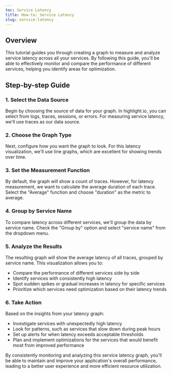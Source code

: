 ```yaml
---
toc: Service Latency
title: How-to: Service Latency
slug: service-latency
---
```


<EmbeddedVideo 
  src="https://youtu.be/Hb24x1_wDXQ"
  title="Metrics Tutorial: Service Latency on Traces"
  allow="accelerometer; clipboard-write; encrypted-media; gyroscope; picture-in-picture; web-share"
/>

## Overview

This tutorial guides you through creating a graph to measure and analyze service latency across all your services. By following this guide, you'll be able to effectively monitor and compare the performance of different services, helping you identify areas for optimization.

## Step-by-step Guide

### 1. Select the Data Source

Begin by choosing the source of data for your graph. In highlight.io, you can select from logs, traces, sessions, or errors. For measuring service latency, we'll use traces as our data source.

### 2. Choose the Graph Type

Next, configure how you want the graph to look. For this latency visualization, we'll use line graphs, which are excellent for showing trends over time.

### 3. Set the Measurement Function

By default, the graph will show a count of traces. However, for latency measurement, we want to calculate the average duration of each trace. Select the "Average" function and choose "duration" as the metric to average.

### 4. Group by Service Name

To compare latency across different services, we'll group the data by service name. Check the "Group by" option and select "service name" from the dropdown menu.

### 5. Analyze the Results

The resulting graph will show the average latency of all traces, grouped by service name. This visualization allows you to:

- Compare the performance of different services side by side
- Identify services with consistently high latency
- Spot sudden spikes or gradual increases in latency for specific services
- Prioritize which services need optimization based on their latency trends

### 6. Take Action

Based on the insights from your latency graph:

- Investigate services with unexpectedly high latency
- Look for patterns, such as services that slow down during peak hours
- Set up alerts for when latency exceeds acceptable thresholds
- Plan and implement optimizations for the services that would benefit most from improved performance

By consistently monitoring and analyzing this service latency graph, you'll be able to maintain and improve your application's overall performance, leading to a better user experience and more efficient resource utilization.